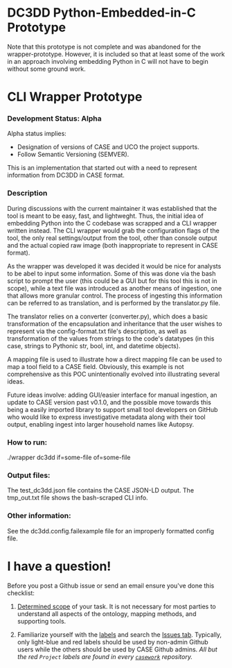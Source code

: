 # DC3DD Python-Embedded-in-C Prototype

Note that this prototype is not complete and was abandoned for the wrapper-prototype.
However, it is included so that at least some of the work in an approach involving
embedding Python in C will not have to begin without some ground work.


# CLI Wrapper Prototype

### Development Status: Alpha

Alpha status implies:
- Designation of versions of CASE and UCO the project supports.
- Follow Semantic Versioning (SEMVER).

This is an implementation that started out with a need to represent information from DC3DD in CASE format.

### Description

During discussions with the current maintainer it was established that the tool is meant to be easy, fast, and lightweght.
Thus, the initial idea of embedding Python into the C codebase was scrapped and a CLI wrapper written instead.
The CLI wrapper would grab the configuration flags of the tool, the only real settings/output from the tool,
other than console output and the actual copied raw image (both inappropriate to represent in CASE format).

As the wrapper was developed it was decided it would be nice for analysts to be abel to input some information.
Some of this was done via the bash script to prompt the user (this could be a GUI but for this tool this is not in scope),
while a text file was introduced as another means of ingestion, one that allows more granular control.
The process of ingesting this information can be referred to as translation, and is performed by the translator.py file.

The translator relies on a converter (converter.py), which does a basic transformation of the encapsulation and inheritance
that the user wishes to represent via the config-format.txt file's description, as well as transformation of the values
from strings to the code's datatypes (in this case, strings to Pythonic str, bool, int, and datetime objects).

A mapping file is used to illustrate how a direct mapping file can be used to map a tool field to a CASE field.
Obviously, this example is not comprehensive as this POC unintentionally evolved into illustrating several ideas.

Future ideas involve: adding GUI/easier interface for manual ingestion, an update to CASE version past v0.1.0, and the possible move towards this being a easily imported library to support small tool developers on GitHub who would like to express investigative metadata along with their tool output, enabling ingest into larger household names like Autopsy.

### How to run:

./wrapper dc3dd if=some-file of=some-file


### Output files:

The test_dc3dd.json file contains the CASE JSON-LD output.
The tmp_out.txt file shows the bash-scraped CLI info.


### Other information:

See the dc3dd.config.failexample file for an improperly formatted config file.


# I have a question!

Before you post a Github issue or send an email ensure you've done this checklist:

1. [Determined scope](https://caseontology.org/ontology/start.html#scope) of your task. It is not necessary for most parties to understand all aspects of the ontology, mapping methods, and supporting tools.

2. Familiarize yourself with the [labels](https://github.com/casework/CASE-CLI-Wrapper/labels) and search the [Issues tab](https://github.com/casework/CASE-CLI-Wrapper/issues). Typically, only light-blue and red labels should be used by non-admin Github users while the others should be used by CASE Github admins.
*All but the red `Project` labels are found in every [`casework`](https://github.com/casework) repository.*

